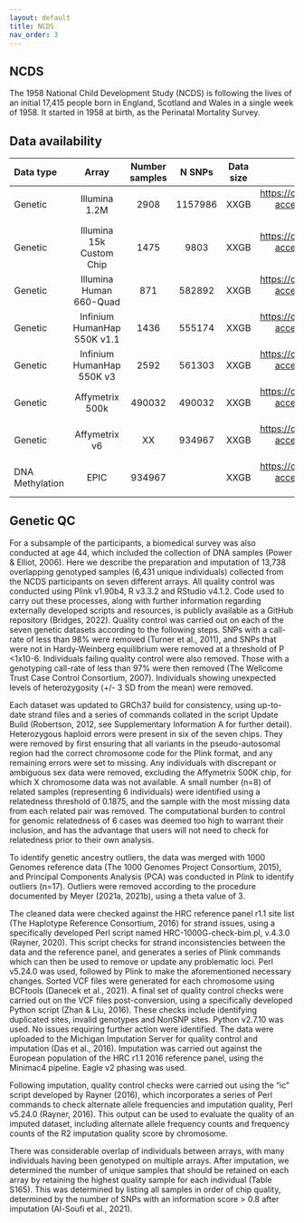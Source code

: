 ```yaml
---
layout: default
title: NCDS
nav_order: 3
---
```


## NCDS

The 1958 National Child Development Study (NCDS) is following the lives of an initial 17,415 people born in England, Scotland and Wales in a single week of 1958. It started in 1958 at birth, as the Perinatal Mortality Survey.

## Data availability 

| Data type       | Array       |Number samples | N SNPs |Data size   | Link to apply        |
| :---            |    :----:   |    :----:     |   :----:|  :----:  |          ---:        |
| Genetic         | Illumina 1.2M  | 2908        |     1157986              | XXGB       |https://cls.ucl.ac.uk/data-access-training/data-access/ |
| Genetic         | Illumina 15k Custom Chip   | 1475        |    9803               | XXGB       |https://cls.ucl.ac.uk/data-access-training/data-access/ |
| Genetic         | Illumina Human 660-Quad   | 871         |         582892          | XXGB       |https://cls.ucl.ac.uk/data-access-training/data-access/ |
| Genetic         | Infinium HumanHap 550K v1.1   | 1436         |         555174          | XXGB       |https://cls.ucl.ac.uk/data-access-training/data-access/ |
| Genetic         |Infinium HumanHap 550K v3   | 2592         |       561303            | XXGB       |https://cls.ucl.ac.uk/data-access-training/data-access/ |
| Genetic         |Affymetrix 500k  | 490032         |      490032             | XXGB       |https://cls.ucl.ac.uk/data-access-training/data-access/ |
| Genetic         |Affymetrix v6 | XX         |    934967               | XXGB       |https://cls.ucl.ac.uk/data-access-training/data-access/ |
| DNA Methylation | EPIC  | 934967          |                | XXGB       |https://cls.ucl.ac.uk/data-access-training/data-access/ |


## Genetic QC

For a subsample of the participants, a biomedical survey was also conducted at age 44, which included the collection of DNA samples (Power & Elliot, 2006). Here we describe the preparation and imputation of 13,738 overlapping genotyped samples (6,431 unique individuals) collected from the NCDS participants on seven different arrays. All quality control was conducted using Plink v1.90b4, R v3.3.2 and RStudio v4.1.2. Code used to carry out these processes, along with further information regarding externally developed scripts and resources, is publicly available as a GitHub repository (Bridges, 2022). Quality control was carried out on each of the seven genetic datasets according to the following steps. SNPs with a call-rate of less than 98% were removed (Turner et al., 2011), and SNPs that were not in Hardy-Weinberg equilibrium were removed at a threshold of P <1x10-6.  Individuals failing quality control were also removed. Those with a genotyping call-rate of less than 97% were then removed (The Wellcome Trust Case Control Consortium, 2007). Individuals showing unexpected levels of heterozygosity (+/- 3 SD from the mean) were removed.

Each dataset was updated to GRCh37 build for consistency, using up-to-date strand files and a series of commands collated in the script Update Build (Robertson, 2012, see Supplementary Information A for further detail). Heterozygous haploid errors were present in six of the seven chips. They were removed by first ensuring that all variants in the pseudo-autosomal region had the correct chromosome code for the Plink format, and any remaining errors were set to missing. Any individuals with discrepant or ambiguous sex data were removed, excluding the Affymetrix 500K chip, for which X chromosome data was not available. A small number (n=8) of related samples (representing 6 individuals) were identified using a relatedness threshold of 0.1875, and the sample with the most missing data from each related pair was removed. The computational burden to control for genomic relatedness of 6 cases was deemed too high to warrant their inclusion, and has the advantage that users will not need to check for relatedness prior to their own analysis. 

To identify genetic ancestry outliers, the data was merged with 1000 Genomes reference data (The 1000 Genomes Project Consortium, 2015), and Principal Components Analysis (PCA) was conducted in Plink to identify outliers (n=17). Outliers were removed according to the procedure documented by Meyer (2021a, 2021b), using a theta value of 3. 

The cleaned data were checked against the HRC reference panel r1.1 site list (The Haplotype Reference Consortium, 2016) for strand issues, using a specifically developed Perl script named HRC-1000G-check-bim.pl, v.4.3.0 (Rayner, 2020). This script checks for strand inconsistencies between the data and the reference panel, and generates a series of Plink commands which can then be used to remove or update any problematic loci. Perl v5.24.0 was used, followed by Plink to make the aforementioned necessary changes. Sorted VCF files were generated for each chromosome using BCFtools (Danecek et al., 2021). A final set of quality control checks were carried out on the VCF files post-conversion, using a specifically developed Python script (Zhan  & Liu, 2016). These checks include identifying duplicated sites, invalid genotypes and NonSNP sites. Python v2.7.10 was used. No issues requiring further action were identified. The data were uploaded to the Michigan Imputation Server for quality control and imputation (Das et al., 2016). Imputation was carried out against the European population of the HRC r1.1 2016 reference panel, using the Minimac4 pipeline. Eagle v2 phasing was used.

Following imputation, quality control checks were carried out using the “ic” script developed by Rayner (2016), which incorporates a series of Perl commands to check alternate allele frequencies and imputation quality, Perl v5.24.0 (Rayner, 2016). This output can be used to evaluate the quality of an imputed dataset, including alternate allele frequency counts and frequency counts of the R2 imputation quality score by chromosome.

There was considerable overlap of individuals between arrays, with many individuals having been genotyped on multiple arrays. After imputation, we determined the number of unique samples that should be retained on each array by retaining the highest quality sample for each individual (Table S165). This was determined by listing all samples in order of chip quality, determined by the number of SNPs with an information score > 0.8 after imputation (Al-Soufi et al., 2021). 


